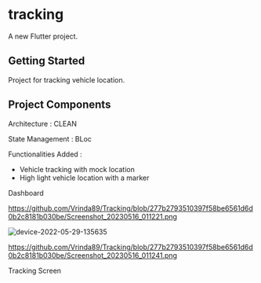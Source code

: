 # tracking

A new Flutter project.

## Getting Started

Project for tracking vehicle location.

## Project Components

 Architecture  : CLEAN
 
 State Management : BLoc
 
 Functionalities Added :
 
   - Vehicle tracking with mock location 
   - High light vehicle location with a marker 
 
 

Dashboard

https://github.com/Vrinda89/Tracking/blob/277b2793510397f58be6561d6d0b2c8181b030be/Screenshot_20230516_011221.png

![device-2022-05-29-135635]([https://user-images.githubusercontent.com/19589195/170864707-4c1ee881-3678-4156-9296-e04364341eef.png](https://github.com/Vrinda89/Tracking/blob/277b2793510397f58be6561d6d0b2c8181b030be/Screenshot_20230516_011221.png))

https://github.com/Vrinda89/Tracking/blob/277b2793510397f58be6561d6d0b2c8181b030be/Screenshot_20230516_011241.png

Tracking Screen



